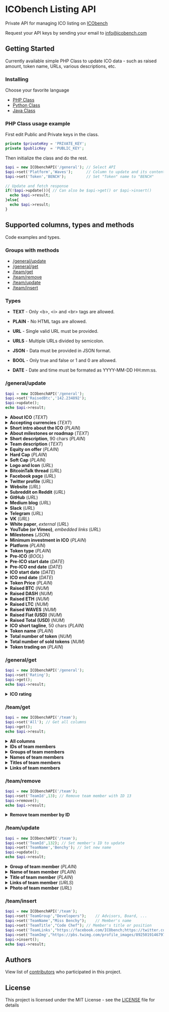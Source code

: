 # ICObench Listing API
Private API for managing ICO listing on [ICObench](https://icobench.com)

Request your API keys by sending your email to info@icobench.com

## Getting Started

Currently available simple PHP Class to update ICO data - such as raised amount, token name, URLs, various descriptions, etc.

### Installing

Choose your favorite language

- [PHP Class](https://github.com/ICObench/listing-api/blob/master/ICObenchAPI.php)
- [Python Class](https://github.com/ICObench/listing-api)
- [Java Class](https://github.com/ICObench/listing-api)

### PHP Class usage example

First edit Public and Private keys in the class.
```php
private $privateKey = 'PRIVATE_KEY';
private $publicKey  = 'PUBLIC_KEY';
```
Then initialize the class and do the rest.
```php
$api = new ICObenchAPI('/general'); // Select API
$api->set('Platform','Waves');      // Column to update and its content - "Platform" in this example is set to "Waves"
$api->set('Token','BENCH');         // Set "Token" name to "BENCH"
	
// Update and fetch response
if(!$api->update()){ // Can also be $api->get() or $api->insert()
  echo $api->result;
}else{
  echo $api->result;
}
```

## Supported columns, types and methods
Code examples and types.

### Groups with methods

- [/general/update](#generalupdate)
- [/general/get](#generalget)
- [/team/get](#teamget)
- [/team/remove](#teamremove)
- [/team/update](#teamupdate)
- [/team/insert](#teaminsert)

### Types

- <b>TEXT</b> - Only &lt;b&gt;, &lt;i&gt; and &lt;br&gt; tags are allowed.

- <b>PLAIN</b> - No HTML tags are allowed.
  
- <b>URL</b> - Single valid URL must be provided.
 
- <b>URLS</b> - Multiple URLs divided by semicolon.

- <b>JSON</b> - Data must be provided in JSON format.
  
- <b>BOOL</b> - Only true and false or 1 and 0 are allowed.

- <b>DATE</b> - Date and time must be formated as YYYY-MM-DD HH:mm:ss.
  
### /general/update

```php
$api = new ICObenchAPI('/general');
$api->set('RaisedBtc','142.234892');
$api->update();
echo $api->result;
```  

<details><summary><b>About ICO</b> (<i>TEXT</i>)</summary>

#### PHP

```php 
$api->set('About','Our project is giving you total control over your ICO ...'); 
```

</details>

<details><summary><b>Accepting currencies</b> (<i>TEXT</i>)</summary>

#### PHP

```php
$api->set('Accepting','BTC, ETH, WAVES, Fiat');
```

</details>

<details><summary><b>Short intro about the ICO</b> (<i>PLAIN</i>)</summary>

#### PHP

```php
$api->set('DescIntro','ICO that will revolutionize how you find jobs and ...');
```

</details>

<details><summary><b>About milestones or roadmap</b> (<i>TEXT</i>)</summary>

#### PHP

```php
$api->set('DescMilestones','We are following our Roadmap by the dot and ...');
```

</details>

<details><summary><b>Short description</b>, 90 chars (<i>PLAIN</i>)</summary>

#### PHP

```php
$api->set('DescShort','ICO is achieving what was never witnessed before and ...');
```

</details>

<details><summary><b>Team description</b> (<i>TEXT</i>)</summary>

#### PHP

```php
$api->set('DescTeam','Our team and advisors are experienced in sales & marketing, Blockchain, IT, and development ...');
```

</details>

<details><summary><b>Equity on offer</b> (<i>PLAIN</i>)</summary>

#### PHP

```php
$api->set('Equity','10%');
```

</details>

<details><summary><b>Hard Cap</b> (<i>PLAIN</i>)</summary>

#### PHP

```php
$api->set('HardCap','20,000 ETH');
```

</details>

<details><summary><b>Soft Cap</b> (<i>PLAIN</i>)</summary>

#### PHP

```php
$api->set('SoftCap','100 ETH');
```

</details>

<details><summary><b>Logo and Icon</b> (<i>URL</i>)</summary>


<b>Recommended</b>:
- Logo: 300x170px 
- Icon: 85x85px

#### PHP

```php
$api->set('Logo','https://pbs.twimg.com/profile_images/892501914679726080/8ubMfUMe_400x400.jpg');
$api->set('Icon','https://pbs.twimg.com/profile_images/892501914679726080/8ubMfUMe_400x400.jpg');
```

</details>

<details><summary><b>BitcoinTalk thread</b> (<i>URL</i>)</summary>

#### PHP

```php
$api->set('LinkBitcointalk','https://bitcointalk.org/index.php?topic=5.0');
```

</details>

<details><summary><b>Facebook page</b> (<i>URL</i>)</summary>

#### PHP

```php
$api->set('LinkFacebook','https://www.facebook.com/ICObench');
```

</details>

<details><summary><b>Twitter profile</b> (<i>URL</i>)</summary>

#### PHP

```php
$api->set('LinkTwitter','https://www.twitter.com/ICObench');
```

</details>

<details><summary><b>Website</b> (<i>URL</i>)</summary>

#### PHP

```php
$api->set('LinkWww','https://icobench.com');
```

</details>       

<details><summary><b>Subreddit on Reddit</b> (<i>URL</i>)</summary>

#### PHP

```php
$api->set('LinkReddit','https://www.reddit.com/r/Wavesplatform/');
```  

</details>

<details><summary><b>GitHub</b> (<i>URL</i>)</summary>

#### PHP

```php
$api->set('LinkGitHub','https://github.com/ICObench');
```  

</details>

<details><summary><b>Medium blog</b> (<i>URL</i>)</summary>

#### PHP

```php
$api->set('LinkMedium','https://medium.com/@icobench');
```  

</details>	

<details><summary><b>Slack</b> (<i>URL</i>)</summary>

#### PHP

```php
$api->set('LinkSlack','https://wavesplatform.herokuapp.com/');
``` 

</details>

<details><summary><b>Telegram</b> (<i>URL</i>)</summary>

#### PHP

```php
$api->set('LinkTelegram','https://t.me/Cryptofriendschannel');
``` 

</details>			

<details><summary><b>VK</b> (<i>URL</i>)</summary>

#### PHP

```php
$api->set('LinkVk','https://vk.com/wavesplatform');
``` 

</details>		
		
<details><summary><b>White paper</b>, <i>external</i> (<i>URL</i>)</summary>

#### PHP

```php
$api->set('WhitePaper','http://cdn.mozilla.net/pdfjs/helloworld.pdf');
``` 

</details>		
		
<details><summary><b>YouTube (or Vimeo)</b>, <i>embedded links</i> (<i>URL</i>)</summary>

#### PHP

```php
$api->set('YouTubeVideo','https://www.youtube.com/embed/VIDEOIDsDSSJBl63ac');
```  

</details>

<details><summary><b>Milestones</b> (<i>JSON</i>)</summary>

#### PHP

```php
$api->set('Milestones','[["March 2016","Market research"],["March 2017","Our first premier establishment"],["August 2017","Launch of Token website"]]');
```  

</details> 

<details><summary><b>Minimum investment in ICO</b> (<i>PLAIN</i>)</summary>

#### PHP

```php
$api->set('MinimumInvestment','0.1 ETH');
```   

</details>

<details><summary><b>Platform</b> (<i>PLAIN</i>)</summary>

#### PHP

```php
$api->set('Platform','Ethereum');
```  

</details> 

<details><summary><b>Token type</b> (<i>PLAIN</i>)</summary>

#### PHP

```php
$api->set('TokenType','ERC20');
``` 

</details>	

<details><summary><b>Pre-ICO</b> (<i>BOOL</i>)</summary>

#### PHP

```php
$api->set('Pre',1);
```  

</details>

<details><summary><b>Pre-ICO start date</b> (<i>DATE</i>)</summary>

#### PHP

```php
$api->set('PreStart','2017-09-20 08:00:00');
```   

</details>         

<details><summary><b>Pre-ICO end date</b> (<i>DATE</i>)</summary>

#### PHP

```php
$api->set('PreStop','2017-10-21 08:00:00');
```   

</details> 							

<details><summary><b>ICO start date</b> (<i>DATE</i>)</summary>

#### PHP

```php
$api->set('Start','2017-10-25 08:00:00');
```   

</details>         

<details><summary><b>ICO end date</b> (<i>DATE</i>)</summary>

#### PHP

```php
$api->set('Stop','2017-12-05 08:00:00');
``` 

</details>

<details><summary><b>Token Price</b> (<i>PLAIN</i>)</summary>

#### PHP

```php
$api->set('Price','1 ETH = 100 BENCH');
```  

</details>							

<details><summary><b>Raised BTC</b> (<i>NUM</i>)</summary>

#### PHP

```php
$api->set('RaisedBtc','100.32352');
```  

</details>								

<details><summary><b>Raised DASH</b> (<i>NUM</i>)</summary>

#### PHP

```php
$api->set('RaisedDash','100.32352');
```  

</details>

<details><summary><b>Raised ETH</b> (<i>NUM</i>)</summary>

#### PHP

```php
$api->set('RaisedEth','100.32352');
```  

</details>

<details><summary><b>Raised LTC</b> (<i>NUM</i>)</summary>

#### PHP

```php
$api->set('RaisedLtc','100.32352');
```  

</details>

<details><summary><b>Raised WAVES</b> (<i>NUM</i>)</summary>

#### PHP

```php
$api->set('RaisedWaves','100.32352');
```  

</details>	

<details><summary><b>Raised Fiat (USD)</b> (<i>NUM</i>)</summary>

#### PHP

```php
$api->set('RaisedFiat','100.32352');
```  

</details>

<details><summary><b>Raised Total (USD)</b> (<i>NUM</i>)</summary>

#### PHP

```php
$api->set('RaisedTotal','100.32352');
```  

</details>

<details><summary><b>ICO short tagline</b>, 50 chars (<i>PLAIN</i>)</summary>

#### PHP

```php
$api->set('Tagline','Decentralized market for jobs');
```  

</details>

<details><summary><b>Token name</b> (<i>PLAIN</i>)</summary>

#### PHP

```php
$api->set('Token','BENCH');
``` 

</details>					

<details><summary><b>Total number of token</b> (<i>NUM</i>)</summary>

#### PHP

```php
$api->set('TokensAll',10000000);
``` 

</details>							

<details><summary><b>Total number of sold tokens</b> (<i>NUM</i>)</summary>

#### PHP

```php
$api->set('TokensSold',10000000);
``` 

</details>		

<details><summary><b>Token trading on</b> (<i>PLAIN</i>)</summary>

#### PHP

```php
$api->set('TradingOn','Bitfinex;Bittrex;Bitstamp');
```  

</details>   

### /general/get

```php
$api = new ICObenchAPI('/general');
$api->set('Rating');
$api->get();
echo $api->result;
```  

<details><summary><b>ICO rating</b></summary>

#### PHP

```php
$api->set('Rating');
```  

</details>

### /team/get

```php
$api = new ICObenchAPI('/team');
$api->set('All'); // Get all columns
$api->get();
echo $api->result;
```  

<details><summary><b>All columns</b></summary>

#### PHP

```php
$api->set('All');
```  

</details>

<details><summary><b>IDs of team members</b></summary>

#### PHP

```php
$api->set('TeamId');
```  

</details>

<details><summary><b>Groups of team members</b></summary>

#### PHP

```php
$api->set('TeamGroup');
```  

</details>

<details><summary><b>Names of team members</b></summary>

#### PHP

```php
$api->set('TeamName');
```  

</details>

<details><summary><b>Titles of team members</b></summary>

#### PHP

```php
$api->set('TeamTitle');
```  

</details>

<details><summary><b>Links of team members</b></summary>

#### PHP

```php
$api->set('TeamLinks');
```  

</details>

### /team/remove

```php
$api = new ICObenchAPI('/team');
$api->set('TeamId',13); // Remove team member with ID 13
$api->remove();
echo $api->result;
```  

<details><summary><b>Remove team member by ID</b></summary>

#### PHP

```php
$api->set('TeamId',13);
```  

</details>

### /team/update

```php
$api = new ICObenchAPI('/team');
$api->set('TeamId',132); // Set member's ID to update
$api->set('TeamName','Benchy'); // Set new name
$api->update();
echo $api->result;
```  

<details><summary><b>Group of team member</b> (<i>PLAIN</i>)</summary>

#### PHP

```php
$api->set('TeamId',132);
$api->set('TeamGroup','Board members');
```  

</details>

<details><summary><b>Name of team member</b> (<i>PLAIN</i>)</summary>

#### PHP

```php
$api->set('TeamId',132);
$api->set('TeamName','Benchy');
```  

</details>

<details><summary><b>Title of team member</b> (<i>PLAIN</i>)</summary>

#### PHP

```php
$api->set('TeamId',132);
$api->set('TeamTitle','CEO of Awesome');
```  

</details>

<details><summary><b>Links of team member</b> (<i>URLS</i>)</summary>

#### PHP

```php
$api->set('TeamId',132);
$api->set('TeamLinks','https://facebook.com/ICObench;https://twitter.com/ICObench');
```  

</details>

<details><summary><b>Photo of team member</b> (<i>URL</i>)</summary>

#### PHP

```php
$api->set('TeamId',132);
$api->set('TeamImg','https://pbs.twimg.com/profile_images/892501914679726080/8ubMfUMe_400x400.jpg');
```  

</details>

### /team/insert

```php
$api = new ICObenchAPI('/team');
$api->set('TeamGroup',"Developers");	// Advisors, Board, ...
$api->set('TeamName',"Miss Benchy");	// Member's name
$api->set('TeamTitle',"Code Chef");	// Member's title or position
$api->set('TeamLinks',"https://facebook.com/ICObench;https://twitter.com/ICObench"); // Member's links to LinkedIn, Facebook, Twitter
$api->set('TeamImg',"https://pbs.twimg.com/profile_images/892501914679726080/8ubMfUMe_400x400.jpg"); // Member's photo
$api->insert();
echo $api->result;
```  

## Authors

View list of [contributors](https://github.com/ICObench/listing-api/graphs/contributors) who participated in this project.

## License

This project is licensed under the MIT License - see the [LICENSE](LICENSE) file for details
